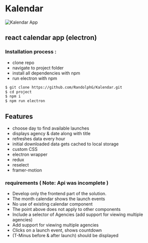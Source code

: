 # Kalendar 


![Kalendar App](https://github.com/RandolphG/Kalendar/blob/master/public/_calendar06.gif?raw=true)


## react calendar app (electron)

### Installation process :

- clone repo
- navigate to project folder
- install all dependencies with npm
- run electron with npm 


```bash
$ git clone https://github.com/RandolphG/Kalendar.git
$ cd project
$ npm i
$ npm run electron 
```
## Features
- choose day to find available launches 
- displays agency & date along with title 
- refreshes data every hour
- initial downloaded data gets cached to local storage
- custom CSS
- electron wrapper
- redux
- reselect
- framer-motion

### requirements ( **Note**: Api was incomplete )

- Develop only the frontend part of the solution.
- The month calendar shows the launch events
- No use of existing calendar component
- The point above does not apply to other components
- Include  a selector of Agencies (add support for viewing multiple agencies)
- Add support for viewing multiple agencies
- Clicks on a launch event, shows  countdown
- (T-Minus before & after launch) should be displayed 
